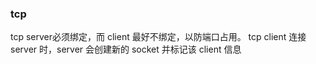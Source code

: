 ### tcp

tcp server必须绑定，而 client 最好不绑定，以防端口占用。
tcp client 连接 server 时，server 会创建新的 socket 并标记该 client 信息

